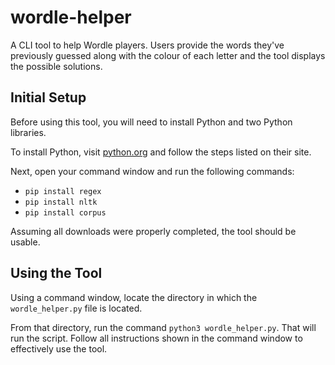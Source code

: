 # wordle-helper
A CLI tool to help Wordle players. Users provide the words they've previously guessed along with the colour of each letter and the tool displays the possible solutions.

## Initial Setup
Before using this tool, you will need to install Python and two Python libraries. 

To install Python, visit [python.org](https://www.python.org/downloads/) and follow the steps listed on their site.

Next, open your command window and run the following commands:
  - `pip install regex`
  - `pip install nltk`
  - `pip install corpus`

Assuming all downloads were properly completed, the tool should be usable.

## Using the Tool
Using a command window, locate the directory in which the `wordle_helper.py` file is located.

From that directory, run the command `python3 wordle_helper.py`. That will run the script. Follow all instructions shown in the command window to effectively use the tool.